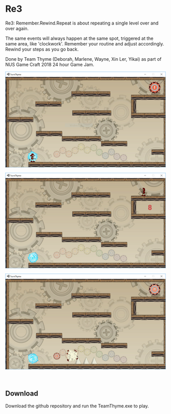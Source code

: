 # Re3 

Re3: Remember.Rewind.Repeat is about repeating a single level over and over again. 

The same events will always happen at the same spot, triggered at the same area, like 'clockwork'.
Remember your routine and adjust accordingly.
Rewind your steps as you go back.

Done by Team Thyme (Deborah, Marlene,  Wayne,  Xin Ler, Yikai) as part of NUS Game Craft 2018 24 hour Game Jam. 

![](/Media/Image1.png)</br>

![](/Media/Image2.png)</br>

![](/Media/Image3.png)</br>

</br>

## Download 

Download the github repository and run the TeamThyme.exe to play.
